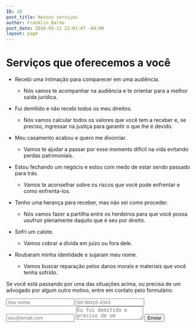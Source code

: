 ```yaml
---
ID: 18
post_title: Nossos serviços
author: Franklin Baldo
post_date: 2016-05-11 22:01:47 -04:00
layout: page
---
```


# Serviços que oferecemos a você

* Recebi uma intimação para comparecer em uma audiência.
   * Nós vamos te acompanhar na audiência e te orientar para a melhor saída jurídica.

* Fui demitido e não recebi todos os meu direitos.
  * Nós vamos calcular todos os valores que você tem a receber e, se preciso, ingressar na justiça para garantir o que lhe é devido.

* Meu casamento acabou e quero me divorciar.
  * Vamos te ajudar a passar por esse momento difícil na vida evitando perdas patrimoniais.

* Estou fechando um negócio e estou com medo de estar sendo passado para trás.
  * Vamos te aconselhar sobre os riscos que você pode enfrentar e como enfrenta-los.

* Tenho uma herança para receber, mas não sei como proceder.
  * Nós vamos fazer a partilha entre os herdeiros para que você possa usufruir plenamente daquilo que é seu por direito.

* Sofri um calote.
  * Vamos cobrar a dívida em juízo ou fora dele.

* Roubaram minha identidade e sujaram meu nome.
  * Vamos buscar reparação pelos danos morais e materiais que você tenha sofrido.

Se você está passando por uma das situações acima, ou precisa de um advogado por algum outro motivo, entre em contato pelo formulário:

<form method="POST" action="http://formspree.io/advocacia@baldoequeiroz.com.br">
  <input type="text" name="nome" placeholder="Seu nome">
  <input type="text" name="telefone" placeholder="69 98415-4343">
  <input type="email" name="email" placeholder="seu@email.com">
  <textarea name="message" placeholder="Eu fui demitido e preciso de um advogado"></textarea>
  <button type="submit">Enviar</button>
</form>
